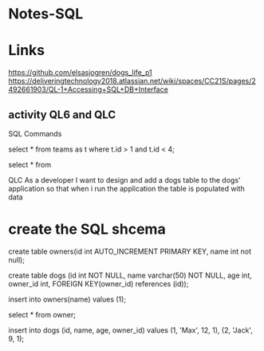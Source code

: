 # Notes-SQL

# Links

https://github.com/elsasjogren/dogs_life_p1
https://deliveringtechnology2018.atlassian.net/wiki/spaces/CC21S/pages/2492661903/QL-1+Accessing+SQL+DB+Interface


## activity QL6 and QLC
SQL Commands 

select * from teams as t
where t.id > 1 and t.id < 4;

select * from 


QLC
As a developer I want to design and add a dogs table to the dogs' application 
so that when i run the application the table is populated with data

# create the SQL shcema

create table owners(id int AUTO_INCREMENT PRIMARY KEY, name int not null);

create table dogs (id int NOT NULL, name varchar(50) NOT NULL, age int, owner_id int, FOREIGN KEY(owner_id) references (id));

insert into owners(name) values (1);

select * from owner;

insert into dogs (id, name, age, owner_id) values (1, 'Max', 12, 1), (2, 'Jack', 9, 1);
